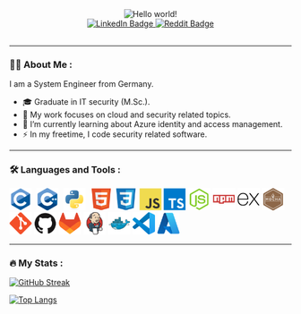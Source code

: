 <div id="header" align="center">
  <img src="https://media.giphy.com/media/qUABlXKRRvfQobzIXp/giphy.gif" width="100" alt="Hello world!"/>
  <!-- <img src="https://www.entschladen.me/images/avatar.png" width="100" alt="a small presentation of myself..."/> -->
  <div id="badges">
    <a href="https://www.linkedin.com/in/niklas-entschladen">
      <img src="https://img.shields.io/badge/LinkedIn-blue?style=for-the-badge&logo=linkedin&logoColor=white" alt="LinkedIn Badge"/>
    </a>
    <a href="https://www.reddit.com/user/niklasent/">
      <img src="https://img.shields.io/badge/Reddit-orange?style=for-the-badge&logo=reddit&logoColor=white" alt="Reddit Badge"/>
    </a>
  </div>
  <img src="https://komarev.com/ghpvc/?username=niklasent&style=for-the-badge&color=blue" alt=""/>
</div>

---

### 👨‍💻 About Me :
I am a System Engineer from Germany.
- 🎓 Graduate in IT security (M.Sc.).
- 🔭 My work focuses on cloud and security related topics.
- 🌱 I’m currently learning about Azure identity and access management.
- ⚡ In my freetime, I code security related software.

---

### 🛠️ Languages and Tools :
<div>
  <!-- Should not be more than 18 elements in order to keep every item in line... -->
  <img src="https://github.com/devicons/devicon/blob/master/icons/c/c-original.svg" title="C" alt="C" width="40" height="40"/>&nbsp;
  <img src="https://github.com/devicons/devicon/blob/master/icons/cplusplus/cplusplus-original.svg" title="C++" alt="C++" width="40" height="40"/>&nbsp;
  <img src="https://github.com/devicons/devicon/blob/master/icons/python/python-original.svg" title="Python" alt="Python" width="40" height="40"/>&nbsp;
  <img src="https://github.com/devicons/devicon/blob/master/icons/html5/html5-original.svg" title="HTML5" alt="HTML5" width="40" height="40"/>
  <img src="https://github.com/devicons/devicon/blob/master/icons/css3/css3-original.svg" title="CSS3" alt="CSS3" width="40" height="40"/>
  <img src="https://github.com/devicons/devicon/blob/master/icons/javascript/javascript-original.svg" title="JavaScript" alt="JavaScript" width="40" height="40"/>
  <img src="https://github.com/devicons/devicon/blob/master/icons/typescript/typescript-original.svg" title="TypeScript" alt="TypeScript" width="40" height="40"/>
  <img src="https://github.com/devicons/devicon/blob/master/icons/nodejs/nodejs-original.svg" title="NodeJS" alt="NodeJS" width="40" height="40"/>
  <img src="https://github.com/devicons/devicon/blob/master/icons/npm/npm-original-wordmark.svg" title="npm" alt="npm" width="40" height="40"/>
  <img src="https://github.com/devicons/devicon/blob/master/icons/express/express-original.svg" title="Express" alt="Express" width="40" height="40"/>
  <img src="https://github.com/devicons/devicon/blob/master/icons/mocha/mocha-plain.svg" title="Mocha" alt="Mocha" width="40" height="40"/>
  <img src="https://github.com/devicons/devicon/blob/master/icons/git/git-original.svg" title="Git" alt="Git" width="40" height="40"/>
  <img src="https://github.com/devicons/devicon/blob/master/icons/github/github-original.svg" title="GitHub" alt="GitHub" width="40" height="40"/>
  <img src="https://github.com/devicons/devicon/blob/master/icons/gitlab/gitlab-original.svg" title="GitLab" alt="GitLab" width="40" height="40"/>
  <img src="https://github.com/devicons/devicon/blob/master/icons/jenkins/jenkins-original.svg" title="Jenkins" alt="Jenkins" width="40" height="40"/>
  <img src="https://github.com/devicons/devicon/blob/master/icons/docker/docker-original.svg" title="Docker" alt="Docker" width="40" height="40"/>
  <!-- <img src="https://github.com/devicons/devicon/blob/master/icons/nginx/nginx-original.svg" title="nginx" alt="nginx" width="40" height="40"/> -->
  <img src="https://github.com/devicons/devicon/blob/master/icons/vscode/vscode-original.svg" title="Visual Studio Code" alt="Visual Studio Code" width="40" height="40"/>
  <img src="https://github.com/devicons/devicon/blob/master/icons/azure/azure-original.svg" title="Azure" alt="Azure" width="40" height="40"/>
</div>

---

### 🔥 My Stats :
[![GitHub Streak](https://github-readme-streak-stats.herokuapp.com?user=niklasent&theme=dark&background=000000)](https://git.io/streak-stats)

[![Top Langs](https://github-readme-stats.vercel.app/api/top-langs/?username=niklasent&layout=compact&theme=vision-friendly-dark)](https://github.com/anuraghazra/github-readme-stats)

<!--
**niklasent/niklasent** is a ✨ _special_ ✨ repository because its `README.md` (this file) appears on your GitHub profile.

Here are some ideas to get you started:

- 🔭 I’m currently working on ...
- 🌱 I’m currently learning ...
- 👯 I’m looking to collaborate on ...
- 🤔 I’m looking for help with ...
- 💬 Ask me about ...
- 📫 How to reach me: ...
- 😄 Pronouns: ...
- ⚡ Fun fact: ...
-->
